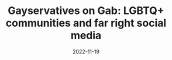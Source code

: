 ---
types: ["publication"]
date: 2022-11-19
layout: publication
publication_types: "journal"
title: "Gayservatives on Gab: LGBTQ+ communities and far right social media"
co-authors: ["Evan Brody","Mehroz Sajjad"]
outlets: ["Social Media + Society"]
projects: [""]
topics: ["far-right social media","Gab","LGBTQ+"]
methods: ["digital methods","webscraping","critical discourse analysis"]
link: "/2022-Brody-et-al-Gab.pdf"
link_type: "PDF" 
summary: "In the United States, LGBTQ+ individuals are often imagined as inherently politically progressive, but this assumption overlooks the experiences of self-identified LGBTQ+ conservatives. Likewise, although social media platforms are recognized as spaces of identity and community production for LGBTQ+ people generally, less work has considered how they provide a similar forum for “gayservatives.” In response, this article engages in a critical discourse analysis of LGBTQ+-oriented groups on the far right social media platform Gab. Results indicate that far right social media is utilized to connect with other politically similar LGBTQ+ individuals perceived to be absent in one’s offline community. Participants do so via discourses that both regulate and celebrate LGBTQ+ identities, particularly as it relates to hegemonic masculinity. These strategies generally reinforce, but at times reframe, stereotypical narratives about LGBTQ+ individuals. This study provides groundwork for more nuanced understandings of both LGBTQ+ conservatives and the ways power is socialized and embodied through discourses about sexual and gender identities."
citation: 'Brody, E., <strong>Greenhalgh</strong>, S. P., & Sajjad, M. (2022). Gayservatives on Gab: LGBTQ+ communities and far right social media. <em>Social Media + Society</em>, <em>October-December 2022</em>, 1-14. <a href="https://doi.org/10.1177/20563051221137088">https://doi.org/10.1177/20563051221137088</a>'
---